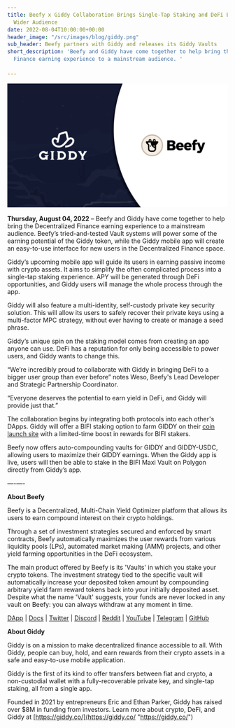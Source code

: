 ```yaml
---
title: Beefy x Giddy Collaboration Brings Single-Tap Staking and DeFi Earning to a
  Wider Audience
date: 2022-08-04T10:00:00+00:00
header_image: "/src/images/blog/giddy.png"
sub_header: Beefy partners with Giddy and releases its Giddy Vaults
short_description: 'Beefy and Giddy have come together to help bring the Decentralized
  Finance earning experience to a mainstream audience. '

---
```

![](/src/images/blog/giddy.png)

**Thursday, August 04, 2022** – Beefy and Giddy have come together to help bring the Decentralized Finance earning experience to a mainstream audience. Beefy’s tried-and-tested Vault systems will power some of the earning potential of the Giddy token, while the Giddy mobile app will create an easy-to-use interface for new users in the Decentralized Finance space.

Giddy’s upcoming mobile app will guide its users in earning passive income with crypto assets. It aims to simplify the often complicated process into a single-tap staking experience. APY will be generated through DeFi opportunities, and Giddy users will manage the whole process through the app.

Giddy will also feature a multi-identity, self-custody private key security solution. This will allow its users to safely recover their private keys using a multi-factor MPC strategy, without ever having to create or manage a seed phrase.

Giddy’s unique spin on the staking model comes from creating an app anyone can use. DeFi has a reputation for only being accessible to power users, and Giddy wants to change this.

“We’re incredibly proud to collaborate with Giddy in bringing DeFi to a bigger user group than ever before” notes Weso, Beefy's Lead Developer and Strategic Partnership Coordinator.

“Everyone deserves the potential to earn yield in DeFi, and Giddy will provide just that.”

The collaboration begins by integrating both protocols into each other's DApps. Giddy will offer a BIFI staking option to farm GIDDY on their [coin launch site](https://coinlaunch.giddy.co/) with a limited-time boost in rewards for BIFI stakers.

Beefy now offers auto-compounding vaults for GIDDY and GIDDY-USDC, allowing users to maximize their GIDDY earnings. When the Giddy app is live, users will then be able to stake in the BIFI Maxi Vault on Polygon directly from Giddy’s app.

—-—-

**About Beefy**

Beefy is a Decentralized, Multi-Chain Yield Optimizer platform that allows its users to earn compound interest on their crypto holdings.

Through a set of investment strategies secured and enforced by smart contracts, Beefy automatically maximizes the user rewards from various liquidity pools (LPs),‌ ‌automated market making (AMM) projects,‌ ‌and‌ ‌other yield‌ farming ‌opportunities in the DeFi ecosystem.

The main product offered by Beefy is its 'Vaults' in which you stake your crypto tokens. The investment strategy tied to the specific vault will automatically increase your deposited token amount by compounding arbitrary yield farm reward tokens back into your initially deposited asset. Despite what the name 'Vault' suggests, your funds are never locked in any vault on Beefy: you can always withdraw at any moment in time.

[DApp](https://www.beefy.finance/) | [Docs](https://docs.beefy.finance/beefyfinance/) | [Twitter](https://twitter.com/beefyfinance) | [Discord](https://discord.com/invite/beefyfinance) | [Reddit](https://www.reddit.com/r/BeefyFinanceBIFI/) | [YouTube](https://www.youtube.com/c/beefyfinance) | [Telegram](https://t.me/beefyfinance) | [GitHub](https://github.com/beefyfinance)

**About Giddy**

Giddy is on a mission to make decentralized finance accessible to all. With Giddy, people can buy, hold, and earn rewards from their crypto assets in a safe and easy-to-use mobile application.

Giddy is the first of its kind to offer transfers between fiat and crypto, a non-custodial wallet with a fully-recoverable private key, and single-tap staking, all from a single app.

Founded in 2021 by entrepreneurs Eric and Ethan Parker, Giddy has raised over $8M in funding from investors. Learn more about crypto, DeFi, and Giddy at [https://giddy.co/](https://giddy.co/ "https://giddy.co/")